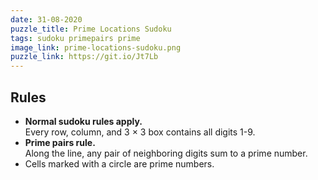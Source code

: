 ```yaml
---
date: 31-08-2020
puzzle_title: Prime Locations Sudoku
tags: sudoku primepairs prime
image_link: prime-locations-sudoku.png
puzzle_link: https://git.io/Jt7Lb
---
```

## Rules

-   **Normal sudoku rules apply.**  
    Every row, column, and 3 &times; 3 box contains all digits 1-9.
-   **Prime pairs rule.**  
    Along the line, any pair of neighboring digits sum to a prime number.
-   Cells marked with a circle are prime numbers.
